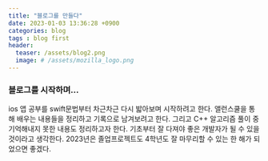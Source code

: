 ```yaml
---
title: "블로그를 만들다"
date: 2023-01-03 13:36:28 +0900
categories: blog
tags : blog first
header:
  teaser: /assets/blog2.png
  image: # /assets/mozilla_logo.png 
---
```


### 블로그를 시작하며...
ios 앱 공부를 swift문법부터 차근차근 다시 밟아보며 시작하려고 한다.
앨런스쿨을 통해 배우는 내용들을 정리하고 기록으로 남겨보려고 한다. 
그리고 C++ 알고리즘 풀이 중 기억해내지 못한 내용도 정리하고자 한다.
기초부터 잘 다져야 좋은 개발자가 될 수 있을 것이라고 생각한다. 
2023년은 졸업프로젝트도 4학년도 잘 마무리할 수 있는 한 해가 되었으면 좋겠다.

